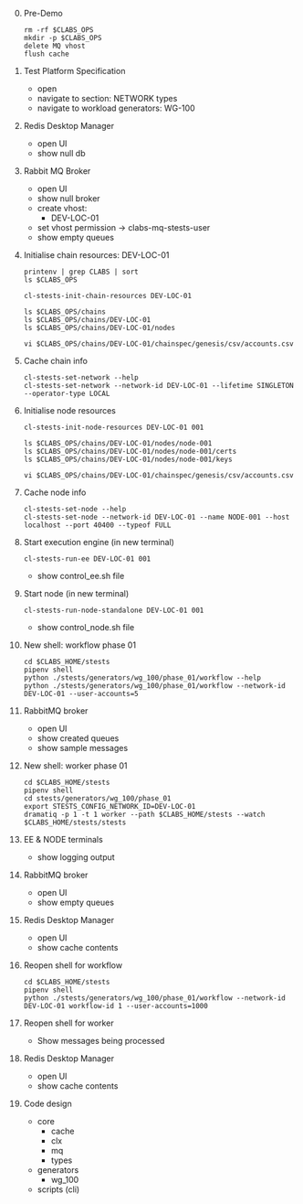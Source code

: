 0. Pre-Demo

    ```
    rm -rf $CLABS_OPS
    mkdir -p $CLABS_OPS
    delete MQ vhost
    flush cache
    ```

1. Test Platform Specification

    - open
    - navigate to section: NETWORK types
    - navigate to workload generators: WG-100

2. Redis Desktop Manager

    - open UI
    - show null db

3. Rabbit MQ Broker

    - open UI
    - show null broker 
    - create vhost: 
        - DEV-LOC-01
    - set vhost permission -> clabs-mq-stests-user
    - show empty queues

4.  Initialise chain resources: DEV-LOC-01

    ```
    printenv | grep CLABS | sort
    ls $CLABS_OPS

    cl-stests-init-chain-resources DEV-LOC-01

    ls $CLABS_OPS/chains
    ls $CLABS_OPS/chains/DEV-LOC-01
    ls $CLABS_OPS/chains/DEV-LOC-01/nodes

    vi $CLABS_OPS/chains/DEV-LOC-01/chainspec/genesis/csv/accounts.csv
    ```

5.  Cache chain info

    ```
    cl-stests-set-network --help
    cl-stests-set-network --network-id DEV-LOC-01 --lifetime SINGLETON --operator-type LOCAL
    ```

6.  Initialise node resources

    ```
    cl-stests-init-node-resources DEV-LOC-01 001

    ls $CLABS_OPS/chains/DEV-LOC-01/nodes/node-001
    ls $CLABS_OPS/chains/DEV-LOC-01/nodes/node-001/certs
    ls $CLABS_OPS/chains/DEV-LOC-01/nodes/node-001/keys

    vi $CLABS_OPS/chains/DEV-LOC-01/chainspec/genesis/csv/accounts.csv        
    ```

7.  Cache node info

    ```
    cl-stests-set-node --help
    cl-stests-set-node --network-id DEV-LOC-01 --name NODE-001 --host localhost --port 40400 --typeof FULL
    ```

8.  Start execution engine (in new terminal)

    ```
    cl-stests-run-ee DEV-LOC-01 001
    ```

    - show control_ee.sh file

9.  Start node (in new terminal)

    ```
    cl-stests-run-node-standalone DEV-LOC-01 001
    ```

    - show control_node.sh file

10. New shell: workflow phase 01

    ```
    cd $CLABS_HOME/stests
    pipenv shell
    python ./stests/generators/wg_100/phase_01/workflow --help
    python ./stests/generators/wg_100/phase_01/workflow --network-id DEV-LOC-01 --user-accounts=5
    ```

11. RabbitMQ broker 

    - open UI
    - show created queues
    - show sample messages

12. New shell: worker phase 01

    ```
    cd $CLABS_HOME/stests
    pipenv shell
    cd stests/generators/wg_100/phase_01
    export STESTS_CONFIG_NETWORK_ID=DEV-LOC-01
    dramatiq -p 1 -t 1 worker --path $CLABS_HOME/stests --watch $CLABS_HOME/stests/stests
    ```

13. EE & NODE terminals

    - show logging output

14. RabbitMQ broker 

    - open UI
    - show empty queues

15. Redis Desktop Manager  

    - open UI
    - show cache contents

16. Reopen shell for workflow

    ```
    cd $CLABS_HOME/stests
    pipenv shell
    python ./stests/generators/wg_100/phase_01/workflow --network-id DEV-LOC-01 workflow-id 1 --user-accounts=1000
    ```

17. Reopen shell for worker

    - Show messages being processed

18. Redis Desktop Manager  

    - open UI
    - show cache contents

19. Code design

    - core
        - cache
        - clx
        - mq
        - types
    - generators
        - wg_100
    - scripts (cli)
